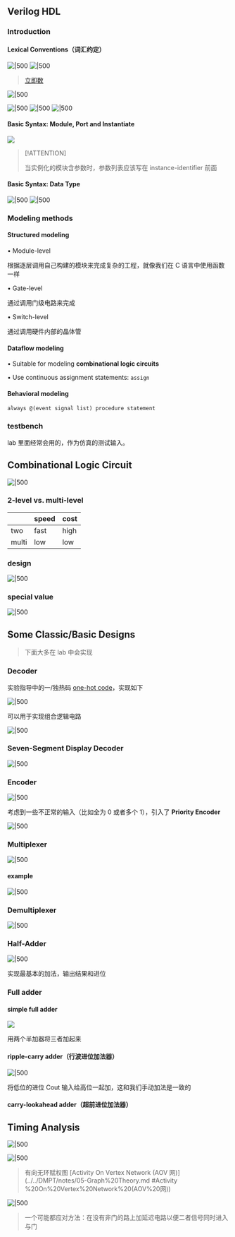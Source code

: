## Verilog HDL

### Introduction
#### Lexical Conventions（词汇约定）

![|500](attachments/03-Combinational%20Logic%20Design.png)
![|500](attachments/03-Combinational%20Logic%20Design-1.png)

> [立即数](https://zju-sys.pages.zjusct.io/sys1/sys1-sp24/lab1-1/#_11)

![|500](attachments/03-Combinational%20Logic%20Design-2.png)

![|500](attachments/03-Combinational%20Logic%20Design-3.png)
![|500](attachments/03-Combinational%20Logic%20Design-4.png) ![|500](attachments/03-Combinational%20Logic%20Design-5.png)

#### Basic Syntax: Module, Port and Instantiate

![](attachments/03-Combinational%20Logic%20Design-6.png)

> [!ATTENTION]
>
> 当实例化的模块含参数时，参数列表应该写在 instance-identifier 前面

#### Basic Syntax: Data Type

![|500](attachments/03-Combinational%20Logic%20Design-7.png)
![|500](attachments/03-Combinational%20Logic%20Design-8.png)
### Modeling methods

#### Structured modeling

• Module-level

根据逐层调用自己构建的模块来完成复杂的工程，就像我们在 C 语言中使用函数一样

• Gate-level

通过调用门级电路来完成

• Switch-level

通过调用硬件内部的晶体管
#### Dataflow modeling

• Suitable for modeling **combinational logic circuits**

• Use continuous assignment statements: `assign`
#### Behavioral modeling

`always @(event signal list) procedure statement`
### testbench

lab 里面经常会用的，作为仿真的测试输入。
## Combinational Logic Circuit

![|500](attachments/03-Combinational%20Logic%20Design-9.png)
### 2-level vs. multi-level

|       | speed | cost |
| ----- | ----- | ---- |
| two   | fast  | high |
| multi | low   | low  |

### design

![|500](attachments/03-Combinational%20Logic%20Design-10.png)
### special value

![|500](attachments/03-Combinational%20Logic%20Design-11.png)
## Some Classic/Basic Designs

> 下面大多在 lab 中会实现
### Decoder

实验指导中的一/独热码 [one-hot code](https://zju-sys.pages.zjusct.io/sys1/sys1-sp24/lab1-2/#_4:~:text=%E6%80%A7%E6%9B%B4%E5%B7%AE%E3%80%82-,%E5%A4%8D%E5%90%88%E5%A4%9A%E8%B7%AF%E9%80%89%E6%8B%A9%E5%99%A8%E5%AE%9E%E7%8E%B0%E8%AF%91%E7%A0%81%E5%99%A8,-%E5%AF%B9%E4%BA%8E%20N%20%E4%BD%8D)，实现如下

![|500](attachments/03-Combinational%20Logic%20Design-12.png)

可以用于实现组合逻辑电路

![|500](attachments/03-Combinational%20Logic%20Design-13.png)
### Seven-Segment Display Decoder

![|500](attachments/03-Combinational%20Logic%20Design-14.png)
### Encoder

![|500](attachments/03-Combinational%20Logic%20Design-15.png)

考虑到一些不正常的输入（比如全为 0 或者多个 1），引入了 **Priority Encoder**

![|500](attachments/03-Combinational%20Logic%20Design-16.png)
### Multiplexer

![|500](attachments/03-Combinational%20Logic%20Design-17.png)
#### example

![|500](attachments/03-Combinational%20Logic%20Design-18.png)
### Demultiplexer

![|500](attachments/03-Combinational%20Logic%20Design-19.png)
### Half-Adder

![|500](attachments/03-Combinational%20Logic%20Design-20.png)

实现最基本的加法，输出结果和进位
### Full adder
#### simple full adder

![](attachments/03-Combinational%20Logic%20Design-22.png)

用两个半加器将三者加起来
#### ripple-carry adder（行波进位加法器）

![|500](attachments/03-Combinational%20Logic%20Design-21.png)

将低位的进位 Cout 输入给高位一起加，这和我们手动加法是一致的
#### carry-lookahead adder（超前进位加法器）

## Timing Analysis

![|500](attachments/03-Combinational%20Logic%20Design-23.png)

![|500](attachments/03-Combinational%20Logic%20Design-24.png)

> 有向无环赋权图 [Activity On Vertex Network (AOV 网)](../../DMPT/notes/05-Graph%20Theory.md #Activity %20On%20Vertex%20Network%20(AOV%20网))

![|500](attachments/03-Combinational%20Logic%20Design-25.png)

> 一个可能都应对方法：在没有非门的路上加延迟电路以便二者信号同时进入与门